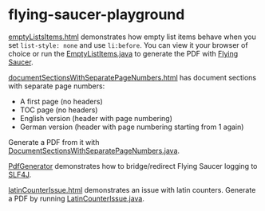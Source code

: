 flying-saucer-playground
========================

[emptyListsItems.html](src/main/resources/lachdrache/emptyListItems.html)
demonstrates how empty list items behave when you set `list-style: none`
and use `li:before`. You can view it your browser of choice or run the
[EmptyListItems.java](src/main/java/lachdrache/EmptyListItems.java) to generate the PDF with
[Flying Saucer](https://code.google.com/p/flying-saucer/).

[documentSectionsWithSeparatePageNumbers.html](src/main/resources/lachdrache/documentSectionsWithSeparatePageNumbers.html)
has document sections with separate page numbers:

- A first page (no headers)
- TOC page (no headers)
- English version (header with page numbering)
- German version (header with page numbering starting from 1 again)

Generate a PDF from it with [DocumentSectionsWithSeparatePageNumbers.java](src/main/java/lachdrache/DocumentSectionsWithSeparatePageNumbers.java).

[PdfGenerator](src/main/java/lachdrache/PdfGenerator.java) demonstrates how to
bridge/redirect Flying Saucer logging to [SLF4J](http://www.slf4j.org).

[latinCounterIssue.html](src/main/resources/lachdrache/latinCounterIssue.html)
demonstrates an issue with latin counters. Generate a PDF by running
[LatinCounterIssue.java](src/main/java/lachdrache/LatinCounterIssue.java).


